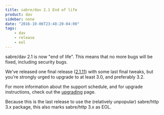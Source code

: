 ```yaml
---
title: sabre/dav 2.1 End of life
product: dav
sidebar: none
date: "2016-10-06T23:48:20-04:00"
tags:
    - dav
    - release
    - eol
---
```


sabre/dav 2.1 is now "end of life". This means that no more bugs will be
fixed, including security bugs.

We've released one final release ([2.1.11][2]) with some last final tweaks,
but you're strongly urged to upgrade to at least 3.0, and preferably 3.2.

For more information about the support schedule, and for upgrade instructions,
check out the [upgrading][1] page.

Because this is the last release to use the (relatively unpopular) sabre/http
3.x package, this also marks sabre/http 3.x as EOL.

[1]: /dav/upgrading/
[2]: https://github.com/fruux/sabre-dav/releases/tag/2.1.11

